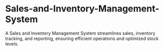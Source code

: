 # Sales-and-Inventory-Management-System
A Sales and Inventory Management System streamlines sales, inventory tracking, and reporting, ensuring efficient operations and optimized stock levels.
